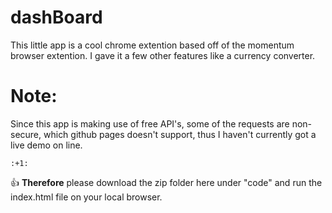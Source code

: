 # dashBoard

This little app is a cool chrome extention based off of the momentum browser extention. I gave it a few other features like a currency converter.

# Note:

Since this app is making use of free API's, some of the requests are non-secure, which github pages doesn't support, thus I haven't currently got a live demo on line. 

	:+1:
:thumbsup: **Therefore** please download the zip folder here under "code" and run the index.html file on your local browser.
